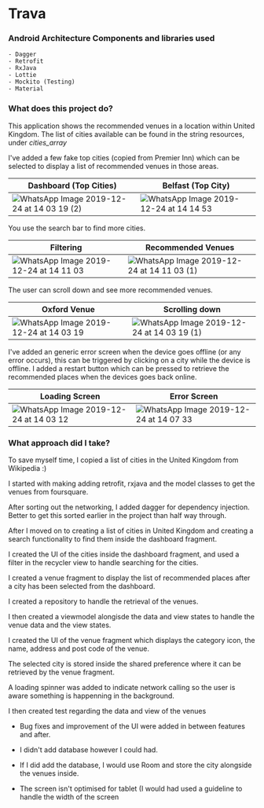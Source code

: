 # Trava

 ### Android Architecture Components and libraries used

```
- Dagger
- Retrofit
- RxJava 
- Lottie
- Mockito (Testing)
- Material
```

### What does this project do?

This application shows the recommended venues in a location within United Kingdom. The list of cities available can be found in the string resources, under *cities_array* 

I've added a few fake top cities (copied from Premier Inn) which can be selected to display a list of recommended venues in those areas.

| Dashboard (Top Cities) | Belfast (Top City)|
|---|---|
|![WhatsApp Image 2019-12-24 at 14 03 19 (2)](https://user-images.githubusercontent.com/15348446/71416320-d07bb580-2657-11ea-9076-3afcfb4908cd.jpeg)|![WhatsApp Image 2019-12-24 at 14 14 53](https://user-images.githubusercontent.com/15348446/71416322-d1144c00-2657-11ea-9c87-76dcbbfa9d04.jpeg)|

You use the search bar to find more cities.

| Filtering | Recommended Venues |
|---|---|
|![WhatsApp Image 2019-12-24 at 14 11 03](https://user-images.githubusercontent.com/15348446/71416159-3fa4da00-2657-11ea-8ad5-9c9d1f91ad6b.jpeg)|![WhatsApp Image 2019-12-24 at 14 11 03 (1)](https://user-images.githubusercontent.com/15348446/71416161-40d60700-2657-11ea-810e-74dd616e3c5d.jpeg)|

The user can scroll down and see more recommended venues.

| Oxford Venue | Scrolling down|
|---|---|
|![WhatsApp Image 2019-12-24 at 14 03 19](https://user-images.githubusercontent.com/15348446/71416258-93afbe80-2657-11ea-9471-42bfa690e289.jpeg)|![WhatsApp Image 2019-12-24 at 14 03 19 (1)](https://user-images.githubusercontent.com/15348446/71416260-94e0eb80-2657-11ea-9db8-563fa2c4b7a0.jpeg)|

I've added an generic error screen when the device goes offline (or any error occurs), this can be triggered by clicking on a city while the device is offline. I added a restart button which can be pressed to retrieve the recommended places when the devices goes back online.

| Loading  Screen | Error Screen |
|---|---|
|![WhatsApp Image 2019-12-24 at 14 03 12](https://user-images.githubusercontent.com/15348446/71416058-c7d6af80-2656-11ea-960b-6e8ad2fd62e9.jpeg)|![WhatsApp Image 2019-12-24 at 14 07 33](https://user-images.githubusercontent.com/15348446/71416059-c86f4600-2656-11ea-97dc-f7826e83f796.jpeg)|

### What approach did I take?

To save myself time, I copied a list of cities in the United Kingdom from Wikipedia :)

I started with making adding retrofit, rxjava and the model classes to get the venues from foursquare.

After sorting out the networking, I added dagger for dependency injection. Better to get this sorted earlier in the project than half way through.

After I moved on to creating a list of cities in United Kingdom and creating a search functionality to find them inside the dashboard fragment. 

I created the UI of the cities inside the dashboard fragment, and used a filter in the recycler view to handle searching for the cities.

I created a venue fragment to display the list of recommended places after a city has been selected from the dashboard.

I created a repository to handle the retrieval of the venues.

I then created a viewmodel alongisde the data and view states to handle the venue data and the view states.

I created the UI of the venue fragment which displays the category icon, the name, address and post code of the venue.

The selected city is stored inside the shared preference where it can be retrieved by the venue fragment.

A loading spinner was added to indicate network calling so the user is aware something is happenning in the background.

I then created test regarding the data and view of the venues

- Bug fixes and improvement of the UI were added in between features and after.

- I didn't add database however I could had.
- If I did add the database, I would use Room and store the city alongside the venues inside. 
- The screen isn't optimised for tablet (I would had used a guideline to handle the width of the screen 
